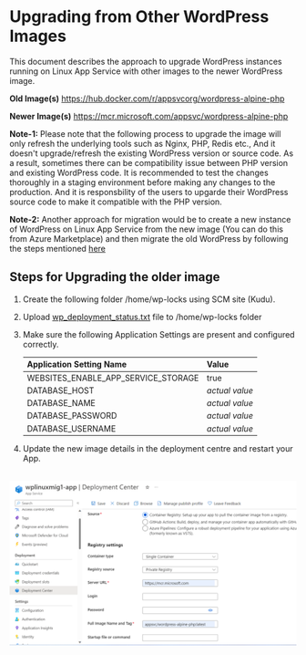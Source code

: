 # Upgrading from Other WordPress Images

This document describes the approach to upgrade WordPress instances running on Linux App Service with other images to the newer WordPress image.

**Old Image(s)**
https://hub.docker.com/r/appsvcorg/wordpress-alpine-php

**Newer Image(s)**
https://mcr.microsoft.com/appsvc/wordpress-alpine-php


**Note-1:** Please note that the following process to upgrade the image will only refresh the underlying tools such as Nginx, PHP, Redis etc., And it doesn't upgrade/refresh the existing WordPress version or source code. As a result, sometimes there can be compatibility issue between PHP version and existing WordPress code. It is recommended to test the changes thoroughly in a staging environment before making any changes to the production. And it is responsbility of the users to upgarde their WordPress source code to make it compatible with the PHP version.

**Note-2:** Another approach for migration would be to create a new instance of WordPress on Linux App Service from the new image (You can do this from Azure Marketplace) and then migrate the old WordPress by following the steps mentioned [here](./wordpress_migration_linux_appservices.md) 


## Steps for Upgrading the older image
1. Create the following folder /home/wp-locks using SCM site (Kudu).
2. Upload [wp_deployment_status.txt](./files/wp_deployment_status.txt) file to /home/wp-locks folder
3. Make sure the following Application Settings are present and configured correctly.

    |    Application Setting Name            |  Value   |
    |----------------------------------------|----------|
    |    WEBSITES_ENABLE_APP_SERVICE_STORAGE |  true    |
	|    DATABASE_HOST                       | *actual value* |
	|    DATABASE_NAME                       | *actual value* |
	|    DATABASE_PASSWORD                   | *actual value* |
	|    DATABASE_USERNAME                   | *actual value* |


4. Update the new image details in the deployment centre and restart your App. 
<br>
<kbd><img src="./media/wordpress_deployment_center_update.png" width="1000" /></kbd>
